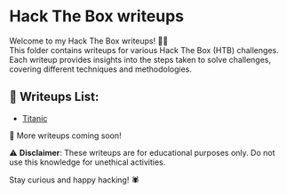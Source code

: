 # Hack The Box writeups  

Welcome to my Hack The Box writeups! 🏴‍☠️  
This folder contains writeups for various Hack The Box (HTB) challenges.  
Each writeup provides insights into the steps taken to solve challenges, covering different techniques and methodologies.  


## 📝 Writeups List:  
- [Titanic](./Titanic.md)  

🚀 More writeups coming soon!  

⚠️ **Disclaimer**: These writeups are for educational purposes only. Do not use this knowledge for unethical activities.  

Stay curious and happy hacking! 🕷️  

